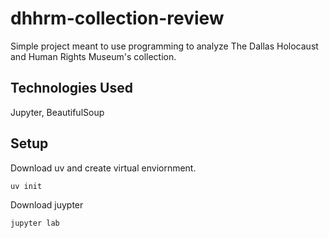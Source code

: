 # dhhrm-collection-review

Simple project meant to use programming to analyze The Dallas Holocaust and Human Rights Museum's collection.

## Technologies Used

Jupyter, BeautifulSoup

## Setup

Download uv and create virtual enviornment.

```bash
uv init 
```

Download juypter

```bash
jupyter lab
```
